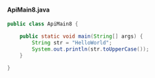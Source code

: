 #### ApiMain8.java

```java
public class ApiMain8 {

    public static void main(String[] args) {
        String str = "HelloWorld";
        System.out.println(str.toUpperCase());
    }

}
```
